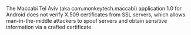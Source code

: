 The Maccabi Tel Aviv (aka com.monkeytech.maccabi) application 1.0 for Android does not verify X.509 certificates from SSL servers, which allows man-in-the-middle attackers to spoof servers and obtain sensitive information via a crafted certificate.